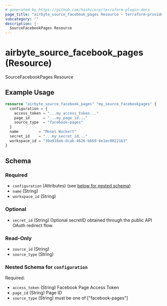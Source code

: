 ```yaml
---
# generated by https://github.com/hashicorp/terraform-plugin-docs
page_title: "airbyte_source_facebook_pages Resource - terraform-provider-airbyte"
subcategory: ""
description: |-
  SourceFacebookPages Resource
---
```


# airbyte_source_facebook_pages (Resource)

SourceFacebookPages Resource

## Example Usage

```terraform
resource "airbyte_source_facebook_pages" "my_source_facebookpages" {
  configuration = {
    access_token = "...my_access_token..."
    page_id      = "...my_page_id..."
    source_type  = "facebook-pages"
  }
  name         = "Moses Wuckert"
  secret_id    = "...my_secret_id..."
  workspace_id = "39a910ab-dcab-4626-b669-6e1ec00221b3"
}
```

<!-- schema generated by tfplugindocs -->
## Schema

### Required

- `configuration` (Attributes) (see [below for nested schema](#nestedatt--configuration))
- `name` (String)
- `workspace_id` (String)

### Optional

- `secret_id` (String) Optional secretID obtained through the public API OAuth redirect flow.

### Read-Only

- `source_id` (String)
- `source_type` (String)

<a id="nestedatt--configuration"></a>
### Nested Schema for `configuration`

Required:

- `access_token` (String) Facebook Page Access Token
- `page_id` (String) Page ID
- `source_type` (String) must be one of ["facebook-pages"]


